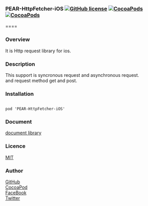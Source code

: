 ### PEAR-HttpFetcher-iOS [![GitHub license](https://img.shields.io/badge/LICENSE-MIT%20LICENSE-blue.svg)](https://github.com/HirokiUmatani/PEAR-HttpFetcher-iOS/LICENSE) [![CocoaPods](https://img.shields.io/badge/platform-ios-lightgrey.svg)](https://cocoapods.org/pods/PEAR-HttpFetcher-iOS) [![CocoaPods](https://img.shields.io/cocoapods/v/PEAR-HttpFetcher-iOS.svg)](https://cocoapods.org/pods/PEAR-HttpFetcher-iOS)  

====
### Overview
It is Http request library for ios.

### Description
This support is syncronous request and asynchronous request.  
and request method get and post.

### Installation
<code>
pod 'PEAR-HttpFetcher-iOS'
</code>

### Document
[document library](http://cocoadocs.org/docsets/PEAR-HttpFetcher-iOS)

### Licence
[MIT](https://github.com/HirokiUmatani/PEAR-HttpFetcher-iOS/blob/master/LICENSE)

### Author
[GitHub](https://github.com/HirokiUmatani)  
[CocoaPod](https://cocoapods.org/owners/4170)  
[FaceBook](https://www.facebook.com/hiroki.umatani)  
[Twitter](https://twitter.com/pearchatHU)  
